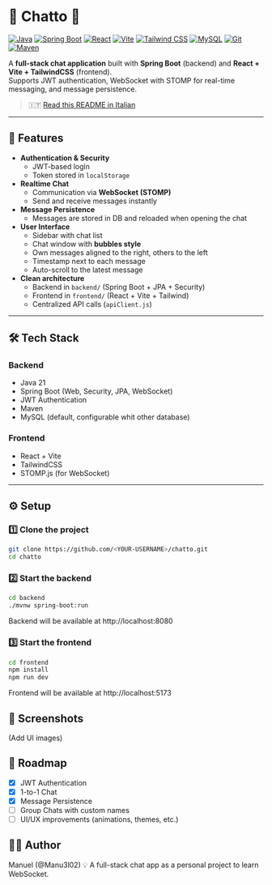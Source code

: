 # 📌 Chatto 💬

[![Java](https://img.shields.io/badge/Java-%23ED8B00.svg?style=plastic&logo=openjdk&logoColor=white)](#)
[![Spring Boot](https://img.shields.io/badge/Spring%20Boot-6DB33F?style=plastic&logo=springboot&logoColor=fff)](#)
[![React](https://img.shields.io/badge/React-%2320232a.svg?style=plastic&logo=react&logoColor=%2361DAFB)](#)
[![Vite](https://img.shields.io/badge/Vite-646CFF?style=plastic&logo=vite&logoColor=fff)](#)
[![Tailwind CSS](https://img.shields.io/badge/Tailwind%20CSS-%2338B2AC.svg?style=plastic&logo=tailwind-css&logoColor=white)](#)
[![MySQL](https://img.shields.io/badge/MySQL-4479A1?style=plastic&logo=mysql&logoColor=fff)](#)
[![Git](https://img.shields.io/badge/GitHub-181717?style=plastic&logo=github&logoColor=white)](#)
[![Maven](https://img.shields.io/badge/Maven-C71A36?style=plastic&logo=apache-maven&logoColor=white)](#)


A **full-stack chat application** built with **Spring Boot** (backend) and **React + Vite + TailwindCSS** (frontend).  
Supports JWT authentication, WebSocket with STOMP for real-time messaging, and message persistence.

> 🇮🇹 [Read this README in Italian](./README.it.md)

---

## 🚀 Features

- **Authentication & Security**
  - JWT-based login
  - Token stored in `localStorage`
- **Realtime Chat**
  - Communication via **WebSocket (STOMP)**
  - Send and receive messages instantly
- **Message Persistence**
  - Messages are stored in DB and reloaded when opening the chat
- **User Interface**
  - Sidebar with chat list
  - Chat window with **bubbles style**
  - Own messages aligned to the right, others to the left
  - Timestamp next to each message
  - Auto-scroll to the latest message
- **Clean architecture**
  - Backend in `backend/` (Spring Boot + JPA + Security)
  - Frontend in `frontend/` (React + Vite + Tailwind)
  - Centralized API calls (`apiClient.js`)

---

## 🛠️ Tech Stack

### Backend
- Java 21
- Spring Boot (Web, Security, JPA, WebSocket)
- JWT Authentication
- Maven
- MySQL (default, configurable whit other database)

### Frontend
- React + Vite
- TailwindCSS
- STOMP.js (for WebSocket)

---

## ⚙️ Setup

### 1️⃣ Clone the project
```bash
git clone https://github.com/<YOUR-USERNAME>/chatto.git
cd chatto
```

### 2️⃣ Start the backend
```bash
cd backend
./mvnw spring-boot:run
```
Backend will be available at http://localhost:8080

### 3️⃣ Start the frontend
```bash
cd frontend
npm install
npm run dev
```
Frontend will be available at http://localhost:5173

## 📸 Screenshots

(Add UI images)

## 📌 Roadmap

- [X] JWT Authentication
- [X] 1-to-1 Chat
- [X] Message Persistence
- [ ] Group Chats with custom names
- [ ] UI/UX improvements (animations, themes, etc.)

## 👨‍💻 Author

Manuel (@Manu3l02)
💡 A full-stack chat app as a personal project to learn WebSocket.
